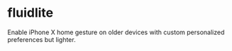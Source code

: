 # fluidlite
Enable iPhone X home gesture on older devices with custom personalized preferences but lighter.
